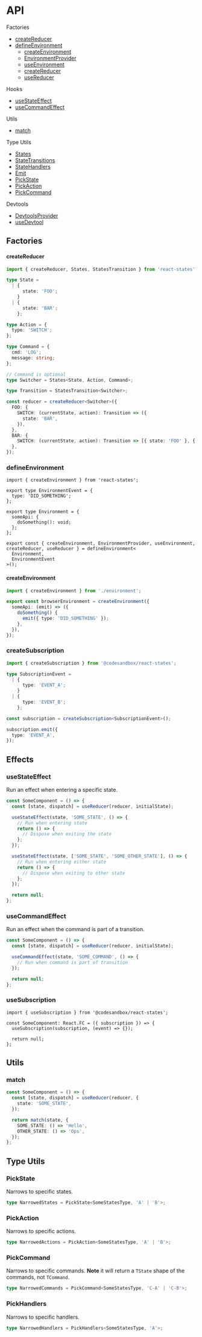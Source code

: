 # API

Factories

- [createReducer](#createReducer)
- [defineEnvironment](#defineEnvironment)
  - [createEnvironment](#createEnvironment)
  - [EnvironmentProvider](#EnvironmentProvider)
  - [useEnvironment](#useEnvironment)
  - [createReducer](#createEnvironment)
  - [useReducer](#createReducer)

Hooks

- [useStateEffect](#useStateEffect)
- [useCommandEffect](#useCommandEffect)

Utils

- [match](#match)

Type Utils

- [States](#States)
- [StateTransitions](#StateTransitions)
- [StateHandlers](#StateHandlers)
- [Emit](#Emit)
- [PickState](#PickState)
- [PickAction](#PickAction)
- [PickCommand](#PickCommand)

Devtools

- [DevtoolsProvider](#DevtoolProvider)
- [useDevtool](#useDevtool)

## Factories

#### createReducer

```ts
import { createReducer, States, StatesTransition } from 'react-states';

type State =
  | {
      state: 'FOO';
    }
  | {
      state: 'BAR';
    };

type Action = {
  type: 'SWITCH';
};

type Command = {
  cmd: 'LOG';
  message: string;
};

// Command is optional
type Switcher = States<State, Action, Command>;

type Transition = StatesTransition<Switcher>;

const reducer = createReducer<Switcher>({
  FOO: {
    SWITCH: (currentState, action): Transition => ({
      state: 'BAR',
    }),
  },
  BAR: {
    SWITCH: (currentState, action): Transition => [{ state: 'FOO' }, { cmd: 'LOG', message: 'Switched from BAR' }],
  },
});
```

### defineEnvironment

```tsx
import { createEnvironment } from 'react-states';

export type EnvironmentEvent = {
  type: 'DID_SOMETHING';
};

export type Environment = {
  someApi: {
    doSomething(): void;
  };
};

export const { createEnvironment, EnvironmentProvider, useEnvironment, createReducer, useReducer } = defineEnvironment<
  Environment,
  EnvironmentEvent
>();
```

#### createEnvironment

```ts
import { createEnvironment } from './environment';

export const browserEnvironment = createEnvironment({
  someApi: (emit) => ({
    doSomething() {
      emit({ type: 'DID_SOMETHING' });
    },
  }),
});
```

### createSubscription

```ts
import { createSubscription } from '@codesandbox/react-states';

type SubscriptionEvent =
  | {
      type: 'EVENT_A';
    }
  | {
      type: 'EVENT_B';
    };

const subscription = createSubscription<SubscriptionEvent>();

subscription.emit({
  type: 'EVENT_A',
});
```

## Effects

### useStateEffect

Run an effect when entering a specific state.

```ts
const SomeComponent = () => {
  const [state, dispatch] = useReducer(reducer, initialState);

  useStateEffect(state, 'SOME_STATE', () => {
    // Run when entering state
    return () => {
      // Dispose when exiting the state
    };
  });

  useStateEffect(state, ['SOME_STATE', 'SOME_OTHER_STATE'], () => {
    // Run when entering either state
    return () => {
      // Dispose when exiting to other state
    };
  });

  return null;
};
```

### useCommandEffect

Run an effect when the command is part of a transition.

```ts
const SomeComponent = () => {
  const [state, dispatch] = useReducer(reducer, initialState);

  useCommandEffect(state, 'SOME_COMMAND', () => {
    // Run when command is part of transition
  });

  return null;
};
```

### useSubscription

```tsx
import { useSubscription } from '@codesandbox/react-states';

const SomeComponent: React.FC = ({ subscription }) => {
  useSubscription(subscription, (event) => {});

  return null;
};
```

## Utils

### match

```ts
const SomeComponent = () => {
  const [state, dispatch] = useReducer(reducer, {
    state: 'SOME_STATE',
  });

  return match(state, {
    SOME_STATE: () => 'Hello',
    OTHER_STATE: () => 'Ops',
  });
};
```

## Type Utils

### PickState

Narrows to specific states.

```ts
type NarrowedStates = PickState<SomeStatesType, 'A' | 'B'>;
```

### PickAction

Narrows to specific actions.

```ts
type NarrowedActions = PickAction<SomeStatesType, 'A' | 'B'>;
```

### PickCommand

Narrows to specific commands. **Note** it will return a `TState` shape of the commands,
not `TCommand`.

```ts
type NarrowedCommands = PickCommand<SomeStatesType, 'C-A' | 'C-B'>;
```

### PickHandlers

Narrows to specific handlers.

```ts
type NarrowedHandlers = PickHandlers<SomeStatesType, 'A'>;
```

